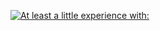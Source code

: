 [![At least a little experience with:](https://skillicons.dev/icons?i=js,html,css,bootstrap,fortran,idea,java,jquery,kotlin,spring,vscode)](https://skillicons.dev)
